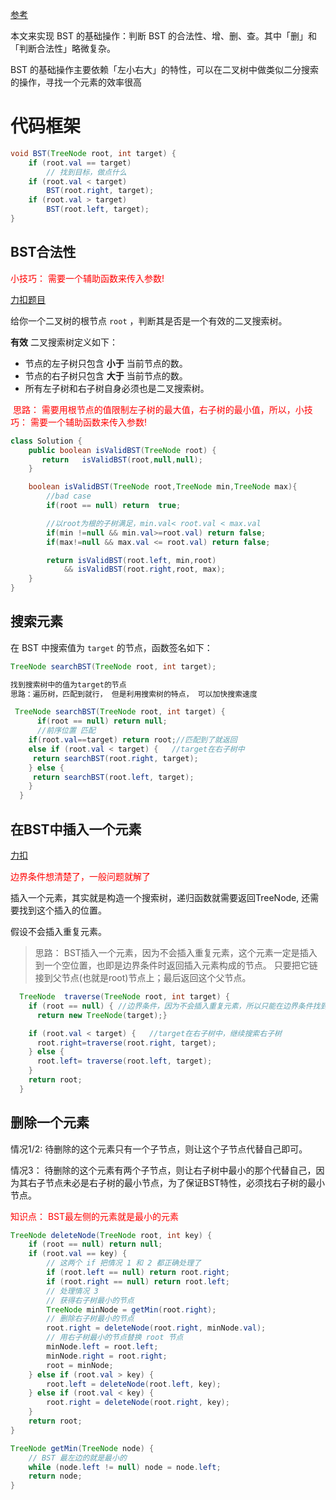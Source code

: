 [参考](https://labuladong.github.io/algo/2/21/43/)

本文来实现 BST 的基础操作：判断 BST 的合法性、增、删、查。其中「删」和「判断合法性」略微复杂。

BST 的基础操作主要依赖「左小右大」的特性，可以在二叉树中做类似二分搜索的操作，寻找一个元素的效率很高

# 代码框架

```java
void BST(TreeNode root, int target) {
    if (root.val == target)
        // 找到目标，做点什么
    if (root.val < target) 
        BST(root.right, target);
    if (root.val > target)
        BST(root.left, target);
}
```

## BST合法性

<font color=red> 小技巧： 需要一个辅助函数来传入参数!</font>

[力扣题目](https://leetcode.cn/problems/validate-binary-search-tree/)

给你一个二叉树的根节点 `root` ，判断其是否是一个有效的二叉搜索树。

**有效** 二叉搜索树定义如下：

- 节点的左子树只包含 **小于** 当前节点的数。
- 节点的右子树只包含 **大于** 当前节点的数。
- 所有左子树和右子树自身必须也是二叉搜索树。



<font color=red> 思路： 需要用根节点的值限制左子树的最大值，右子树的最小值，所以，小技巧： 需要一个辅助函数来传入参数!</font>

```java
class Solution {
    public boolean isValidBST(TreeNode root) {
       return   isValidBST(root,null,null);
    }

    boolean isValidBST(TreeNode root,TreeNode min,TreeNode max){
        //bad case
        if(root == null) return  true; 

        //以root为根的子树满足，min.val< root.val < max.val
        if(min !=null && min.val>=root.val) return false;
        if(max!=null && max.val <= root.val) return false;

        return isValidBST(root.left, min,root) 
            && isValidBST(root.right,root, max);
    }
}
```

## 搜索元素

在 BST 中搜索值为 `target` 的节点，函数签名如下：

```java
TreeNode searchBST(TreeNode root, int target);
```

```java
找到搜索树中的值为target的节点
思路：遍历树，匹配到就行， 但是利用搜索树的特点， 可以加快搜索速度
```



```java
 TreeNode searchBST(TreeNode root, int target) {
      if(root == null) return null;
      //前序位置 匹配
    if(root.val==target) return root;//匹配到了就返回
    else if (root.val < target) {   //target在右子树中
     return searchBST(root.right, target);
    } else {
     return searchBST(root.left, target);
    }
  }
```

## 在BST中插入一个元素

[力扣](https://leetcode.cn/problems/insert-into-a-binary-search-tree/description/)

<font color=red>边界条件想清楚了，一般问题就解了</font>

插入一个元素，其实就是构造一个搜索树，递归函数就需要返回TreeNode, 还需要找到这个插入的位置。

假设不会插入重复元素。

> 思路： BST插入一个元素，因为不会插入重复元素，这个元素一定是插入到一个空位置，也即是边界条件时返回插入元素构成的节点。 只要把它链接到父节点(也就是root)节点上；最后返回这个父节点。

```java
  TreeNode  traverse(TreeNode root, int target) {
    if (root == null) { //边界条件，因为不会插入重复元素，所以只能在边界条件找到，边界处返回插入的元素
      return new TreeNode(target);}

    if (root.val < target) {   //target在右子树中，继续搜索右子树
      root.right=traverse(root.right, target);
    } else {
      root.left= traverse(root.left, target);
    }
    return root;
  }
```



## 删除一个元素

情况1/2:  待删除的这个元素只有一个子节点，则让这个子节点代替自己即可。

情况3： 待删除的这个元素有两个子节点，则让右子树中最小的那个代替自己，因为其右子节点未必是右子树的最小节点，为了保证BST特性，必须找右子树的最小节点。 

<font color=red>知识点： BST最左侧的元素就是最小的元素</font>

```java
TreeNode deleteNode(TreeNode root, int key) {
    if (root == null) return null;
    if (root.val == key) {
        // 这两个 if 把情况 1 和 2 都正确处理了
        if (root.left == null) return root.right;
        if (root.right == null) return root.left;
        // 处理情况 3
        // 获得右子树最小的节点
        TreeNode minNode = getMin(root.right);
        // 删除右子树最小的节点
        root.right = deleteNode(root.right, minNode.val);
        // 用右子树最小的节点替换 root 节点
        minNode.left = root.left;
        minNode.right = root.right;
        root = minNode;
    } else if (root.val > key) {
        root.left = deleteNode(root.left, key);
    } else if (root.val < key) {
        root.right = deleteNode(root.right, key);
    }
    return root;
}

TreeNode getMin(TreeNode node) {
    // BST 最左边的就是最小的
    while (node.left != null) node = node.left;
    return node;
}
```

